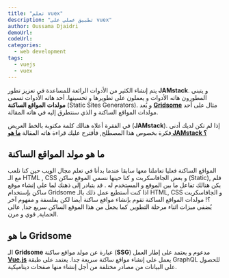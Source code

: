 ```yaml
---
title: "تعلم vuex"
description: "تطبيق عملي على vuex"
author: Oussama Djaidri
demoUrl:
codeUrl:
categories:
  - web development
tags:
  - vuejs
  - vuex
---
```


يتم إنشاء الكثير من الأدوات الرائعة للمساعدة في تعزيز تطور **JAMstack**. و يتبنى المطورون هاته الأدوات و يعملون على تطويرها و تحسينها. أحد هاته الأدوات تسمى **مولدات المواقع الساكنة** (Static Sites Generators). و يُعد [**Gridsome**](https://gridsome.org/) مثال على أحد مولدات المواقع الساكنة و الذي سنتطرق إليه في هاته المقالة.

في الفقرة أعلاه هنالك كلمة مكتوبة بالخط العريض (**JAMstack**). إذا لم تكن لديك أدنى فكرة بخصوص هذا المصطلح, فأقترح عليك قراءة هاته المقالة [**ما هو JAMstack ؟**](https://www.tutomena.com/web-development/javascript/what-is-jamstack/)

## ما هو مولد المواقع الساكنة

المواقع الساكنة فعليا تعاملنا معها سابقا عندما بدأنا في تعلم مجال الويب حين كنا نلعب مع الـ HTML , CSS و بعض الجافاسكربت و كنا حينها نسمي الموقع ساكن (Static), فلم يكن هنالك تفاعل ما بين الموقع و المستخدم له . قد يتبادر إلى ذهنك لما علي إنشاء موقع ساكن بإستخدام Gridsome اذا كنت أستطيع عمل ذلك بالـ HTML, CSS و الجافاسكربت ؟!
مولدات المواقع الساكنة تقوم بإنشاء مواقع ساكنة أيضا لكن بفلسفة و مفهوم آخر يُضفي ميزات اثناء مرحلة التطوير, كما يجعل من هذا الموقع الساكن سريع جدا, عالي الحماية, قوي و مرن.

## ما هو Gridsome

الـ **Gridsome** عبارة عن مولد مواقع ساكنة (**SSG**) مدعوم و يعتمد على إطار العمل [**Vue.js**](https://vuejs.org/) يعمل على إنشاء مواقع ساكنة سريعة جدا. يعتمد على طبقة GraphQL للحصول على البيانات من مصادر مختلفة من أجل إنشاء منها صفحات ديناميكية.

<info-box>
  <template #info-box>
    SSG هي إختصار لـ Static Sites Generator
  </template>
</info-box>
